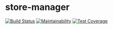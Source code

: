 # store-manager
[![Build Status](https://travis-ci.org/iAfolayan/store-manager.svg?branch=develop)](https://travis-ci.org/iAfolayan/store-manager)
[![Maintainability](https://api.codeclimate.com/v1/badges/142b219a88134673ca9e/maintainability)](https://codeclimate.com/github/iAfolayan/store-manager/maintainability)
[![Test Coverage](https://api.codeclimate.com/v1/badges/142b219a88134673ca9e/test_coverage)](https://codeclimate.com/github/iAfolayan/store-manager/test_coverage)